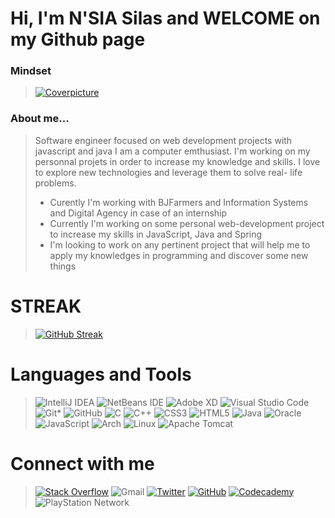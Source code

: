 # Hi, I'm **N'SIA Silas** and **WELCOME** on my Github page 

### **Mindset**
>[![Coverpicture](https://images2.alphacoders.com/776/776014.jpg)](https://github.com/6las29)

### **About me...**
>Software engineer focused on web development projects with javascript and java I am a computer emthusiast. I'm working on my personnal projets in order to increase my knowledge and skills. I love to explore new technologies and leverage them to solve real- life problems. 
>
> - Curently I'm working with BJFarmers and Information Systems and Digital Agency in case of an internship 
> - Currently I'm working on  some personal web-development project to increase my skills in JavaScript, Java and Spring 
> - I'm looking to work on any pertinent project that will help me to apply my knowledges in programming and discover some new things 
>

 # **STREAK**
 
 >[![GitHub Streak](https://github-readme-streak-stats.herokuapp.com/?user=6las29)](https://git.io/streak-stats)

 # **Languages and Tools**

>![IntelliJ IDEA](https://img.shields.io/badge/IntelliJIDEA-000000.svg?style=for-the-badge&logo=intellij-idea&logoColor=white)
>![NetBeans IDE](https://img.shields.io/badge/NetBeansIDE-1B6AC6.svg?style=for-the-badge&logo=apache-netbeans-ide&logoColor=white)
>![Adobe XD](https://img.shields.io/badge/Adobe%20XD-470137?style=for-the-badge&logo=Adobe%20XD&logoColor=#FF61F6)
>![Visual Studio Code](https://img.shields.io/badge/Visual%20Studio%20Code-0078d7.svg?style=for-the-badge&logo=visual-studio-code&logoColor=white)
>![Git](https://img.shields.io/badge/git-%23F05033.svg?style=for-the-badge&logo=git&logoColor=white)*
>![GitHub](https://img.shields.io/badge/github-%23121011.svg?style=for-the-badge&logo=github&logoColor=white)
>![C](https://img.shields.io/badge/c-%2300599C.svg?style=for-the-badge&logo=c&logoColor=white)
>![C++](https://img.shields.io/badge/c++-%2300599C.svg?style=for-the-badge&logo=c%2B%2B&logoColor=white)
>![CSS3](https://img.shields.io/badge/css3-%231572B6.svg?style=for-the-badge&logo=css3&logoColor=white)
>![HTML5](https://img.shields.io/badge/html5-%23E34F26.svg?style=for-the-badge&logo=html5&logoColor=white)
>![Java](https://img.shields.io/badge/java-%23ED8B00.svg?style=for-the-badge&logo=java&logoColor=white)
>![Oracle](https://img.shields.io/badge/Oracle-F80000?style=for-the-badge&logo=oracle&logoColor=white)
>![JavaScript](https://img.shields.io/badge/javascript-%23323330.svg?style=for-the-badge&logo=javascript&logoColor=%23F7DF1E)
>![Arch](https://img.shields.io/badge/Arch%20Linux-1793D1?logo=arch-linux&logoColor=fff&style=for-the-badge)
>![Linux](https://img.shields.io/badge/Linux-FCC624?style=for-the-badge&logo=linux&logoColor=black)
>![Apache Tomcat](https://img.shields.io/badge/apache%20tomcat-%23F8DC75.svg?style=for-the-badge&logo=apache-tomcat&logoColor=black)


 # **Connect with me**

 >[![Stack Overflow](https://img.shields.io/badge/-Stackoverflow-FE7A16?style=for-the-badge&logo=stack-overflow&logoColor=white)](https://stackoverflow.com/users/16334370/kev-silas)
 >![Gmail](https://img.shields.io/badge/Gmail-D14836?style=for-the-badge&logo=gmail&logoColor=white)
 >[![Twitter](https://img.shields.io/badge/Twitter-%231DA1F2.svg?style=for-the-badge&logo=Twitter&logoColor=white)](https://twitter.com/silas_charo)
 >[![GitHub](https://img.shields.io/badge/github-%23121011.svg?style=for-the-badge&logo=github&logoColor=white)](https://github.com/6las29)
 >[![Codecademy](https://img.shields.io/badge/Codecademy-FFF0E5?style=for-the-badge&logo=codecademy&logoColor=1F243A)](https://www.codecademy.com/profiles/Silas_Huncho)
 >![PlayStation Network](https://img.shields.io/badge/PSN-%230070D1.svg?style=for-the-badge&logo=Playstation&logoColor=white)
 >
